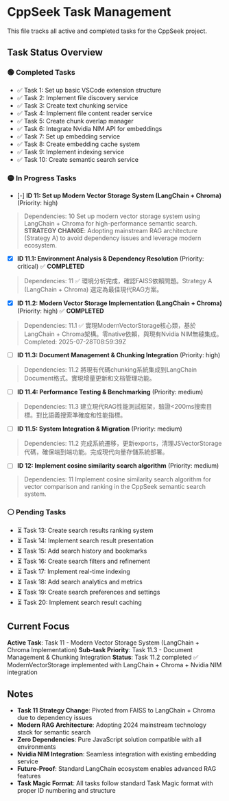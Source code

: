 # CppSeek Task Management

This file tracks all active and completed tasks for the CppSeek project.

## Task Status Overview

### 🟢 Completed Tasks
- ✅ Task 1: Set up basic VSCode extension structure
- ✅ Task 2: Implement file discovery service 
- ✅ Task 3: Create text chunking service
- ✅ Task 4: Implement file content reader service
- ✅ Task 5: Create chunk overlap manager
- ✅ Task 6: Integrate Nvidia NIM API for embeddings
- ✅ Task 7: Set up embedding service
- ✅ Task 8: Create embedding cache system
- ✅ Task 9: Implement indexing service
- ✅ Task 10: Create semantic search service

### 🟡 In Progress Tasks
- [-] **ID 11: Set up Modern Vector Storage System (LangChain + Chroma)** (Priority: high)
> Dependencies: 10
> Set up modern vector storage system using LangChain + Chroma for high-performance semantic search. **STRATEGY CHANGE**: Adopting mainstream RAG architecture (Strategy A) to avoid dependency issues and leverage modern ecosystem.

  - [x] **ID 11.1: Environment Analysis & Dependency Resolution** (Priority: critical) ✅ **COMPLETED**
  > Dependencies: 11
  > ✅ 環境分析完成，確認FAISS依賴問題。Strategy A (LangChain + Chroma) 選定為最佳現代RAG方案。

  - [x] **ID 11.2: Modern Vector Storage Implementation (LangChain + Chroma)** (Priority: high) ✅ **COMPLETED**
  > Dependencies: 11.1 ✅
  > 實現ModernVectorStorage核心類，基於LangChain + Chroma架構。零native依賴，與現有Nvidia NIM無縫集成。Completed: 2025-07-28T08:59:39Z

  - [ ] **ID 11.3: Document Management & Chunking Integration** (Priority: high)
  > Dependencies: 11.2
  > 將現有代碼chunking系統集成到LangChain Document格式。實現增量更新和文档管理功能。

  - [ ] **ID 11.4: Performance Testing & Benchmarking** (Priority: medium)
  > Dependencies: 11.3
  > 建立現代RAG性能測試框架，驗證<200ms搜索目標。對比語義搜索準確度和性能指標。

  - [ ] **ID 11.5: System Integration & Migration** (Priority: medium)
  > Dependencies: 11.2
  > 完成系統遷移，更新exports，清理JSVectorStorage代碼，確保端到端功能。完成現代向量存儲系統部署。

- [ ] **ID 12: Implement cosine similarity search algorithm** (Priority: medium)
> Dependencies: 11
> Implement cosine similarity search algorithm for vector comparison and ranking in the CppSeek semantic search system.

### ⚪ Pending Tasks
- ⏳ Task 13: Create search results ranking system
- ⏳ Task 14: Implement search result presentation
- ⏳ Task 15: Add search history and bookmarks
- ⏳ Task 16: Create search filters and refinement
- ⏳ Task 17: Implement real-time indexing
- ⏳ Task 18: Add search analytics and metrics
- ⏳ Task 19: Create search preferences and settings
- ⏳ Task 20: Implement search result caching

## Current Focus
**Active Task**: Task 11 - Modern Vector Storage System (LangChain + Chroma Implementation)
**Sub-task Priority**: Task 11.3 - Document Management & Chunking Integration
**Status**: Task 11.2 completed ✅ ModernVectorStorage implemented with LangChain + Chroma + Nvidia NIM integration

## Notes
- **Task 11 Strategy Change**: Pivoted from FAISS to LangChain + Chroma due to dependency issues
- **Modern RAG Architecture**: Adopting 2024 mainstream technology stack for semantic search
- **Zero Dependencies**: Pure JavaScript solution compatible with all environments
- **Nvidia NIM Integration**: Seamless integration with existing embedding service
- **Future-Proof**: Standard LangChain ecosystem enables advanced RAG features
- **Task Magic Format**: All tasks follow standard Task Magic format with proper ID numbering and structure